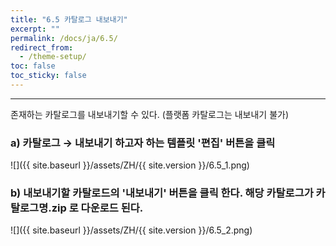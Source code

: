 ```yaml
---
title: "6.5 카탈로그 내보내기"
excerpt: ""
permalink: /docs/ja/6.5/
redirect_from:
  - /theme-setup/
toc: false
toc_sticky: false
---
```


---
존재하는 카탈로그를 내보내기할 수 있다. \(플랫폼 카탈로그는 내보내기 불가\)

### a\) 카탈로그 → 내보내기 하고자 하는 템플릿 '편집' 버튼을 클릭
![]({{ site.baseurl }}/assets/ZH/{{ site.version }}/6.5_1.png)

### b\) 내보내기할 카탈로드의 '내보내기' 버튼을 클릭 한다. 해당 카탈로그가 카탈로그명.zip 로 다운로드 된다.  
![]({{ site.baseurl }}/assets/ZH/{{ site.version }}/6.5_2.png)
